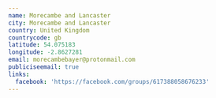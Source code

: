 ```yaml
---
name: Morecambe and Lancaster
city: Morecambe and Lancaster
country: United Kingdom
countrycode: gb
latitude: 54.075183
longitude: -2.8627281
email: morecambebayer@protonmail.com
publiciseemail: true
links:
  facebook: 'https://facebook.com/groups/617388058676233'
---
```


